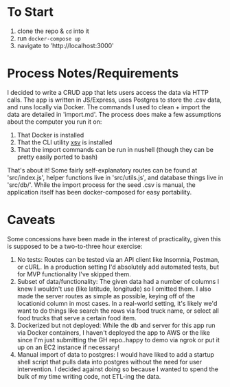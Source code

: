 # To Start
1. clone the repo & `cd` into it
2. run `docker-compose up`
3. navigate to 'http://localhost:3000'

# Process Notes/Requirements
I decided to write a CRUD app that lets users access the data via HTTP calls. The app is written in JS/Express, uses Postgres to store the .csv data, and runs locally via Docker. The commands I used to clean + import the data are detailed in 'import.md'. The process does make a few assumptions about the computer you run it on:
1. That Docker is installed
2. That the CLI utility [xsv](https://github.com/burntsushi/xsv) is installed
3. That the import commands can be run in nushell (though they can be pretty easily ported to bash)

That's about it! Some fairly self-explanatory routes can be found at 'src/index.js', helper functions live in 'src/utils.js', and database things live in 'src/db/'. While the import process for the seed .csv is manual, the application itself has been docker-composed for easy portability.

# Caveats
Some concessions have been made in the interest of practicality, given this is supposed to be a two-to-three hour exercise:
  1. No tests: Routes can be tested via an API client like Insomnia, Postman, or cURL. In a production setting I'd absolutely add automated tests, but for MVP functionality I've skipped them.
  2. Subset of data/functionality: The given data had a number of columns I knew I wouldn't use (like latitude, longitude) so I omitted them. I also made the server routes as simple as possible, keying off of the locationid column in most cases. In a real-world setting, it's likely we'd want to do things like search the rows via food truck name, or select all food trucks that serve a certain food item.
  3. Dockerized but not deployed: While the db and server for this app run via Docker containers, I haven't deployed the app to AWS or the like since I'm just submitting the GH repo..happy to demo via ngrok or put it up on an EC2 instance if necessary!
  4. Manual import of data to postgres: I would have liked to add a startup shell script that pulls data into postgres without the need for user intervention. I decided against doing so because I wanted to spend the bulk of my time writing code, not ETL-ing the data.

